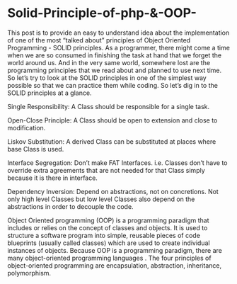 # Solid-Principle-of-php-&-OOP-

This post is to provide an easy to understand idea about the implementation of one of the most “talked about” principles of Object Oriented Programming - SOLID principles. As a programmer, there might come a time when we are so consumed in finishing the task at hand that we forget the world around us. And in the very same world, somewhere lost are the programming principles that we read about and planned to use next time. So let’s try to look at the SOLID principles in one of the simplest way possible so that we can practice them while coding.
So let’s dig in to the SOLID principles at a glance.

Single Responsibility: A Class should be responsible for a single task.

Open-Close Principle: A Class should be open to extension and close to modification.

Liskov Substitution: A derived Class can be substituted at places where base Class is used.

Interface Segregation: Don’t make FAT Interfaces. i.e. Classes don’t have to override extra agreements that are not needed for that Class simply because it is there in interface.

Dependency Inversion: Depend on abstractions, not on concretions. Not only high level Classes but low level Classes also depend on the abstractions in order to decouple the code.

Object Oriented programming (OOP) is a programming paradigm that includes or relies on the concept of classes and objects. It is used to structure a software program into simple, reusable pieces of code blueprints (usually called classes) which are used to create individual instances of objects. Because OOP is a programming paradigm, there are many object-oriented programming languages
.
The four principles of object-oriented programming are 
encapsulation, 
abstraction, 
inheritance, 
polymorphism.
